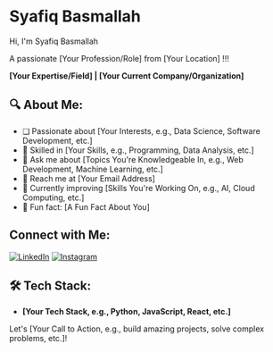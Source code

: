 # Syafiq Basmallah

Hi, I'm Syafiq Basmallah

A passionate [Your Profession/Role] from [Your Location] !!!

**[Your Expertise/Field] | [Your Current Company/Organization]**

## 🔍 About Me:
- ❑ Passionate about [Your Interests, e.g., Data Science, Software Development, etc.]
- 🌟 Skilled in [Your Skills, e.g., Programming, Data Analysis, etc.]
- 🌟 Ask me about [Topics You're Knowledgeable In, e.g., Web Development, Machine Learning, etc.]
- 🌟 Reach me at [Your Email Address]
- 🌟 Currently improving [Skills You're Working On, e.g., AI, Cloud Computing, etc.]
- 🌟 Fun fact: [A Fun Fact About You]

## Connect with Me:

[![LinkedIn](https://img.shields.io/badge/LinkedIn-Connect-blue)](https://www.linkedin.com/in/yourprofile)
[![Instagram](https://img.shields.io/badge/Instagram-Follow-purple)](https://www.instagram.com/yourprofile)

## 🛠️ Tech Stack:

- **[Your Tech Stack, e.g., Python, JavaScript, React, etc.]**

Let's [Your Call to Action, e.g., build amazing projects, solve complex problems, etc.]!
